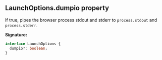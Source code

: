 ## LaunchOptions.dumpio property

If true, pipes the browser process stdout and stderr to `process.stdout` and `process.stderr`.

**Signature:**

```typescript
interface LaunchOptions {
  dumpio?: boolean;
}
```
